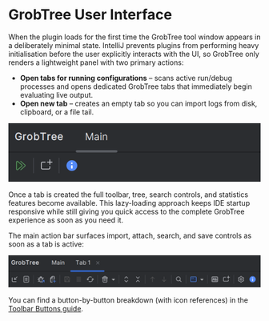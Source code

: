 # GrobTree User Interface

When the plugin loads for the first time the GrobTree tool window appears in a deliberately minimal state. IntelliJ prevents plugins from performing heavy initialisation before the user explicitly interacts with the UI, so GrobTree only renders a lightweight panel with two primary actions:

- **Open tabs for running configurations** – scans active run/debug processes and opens dedicated GrobTree tabs that immediately begin evaluating live output.
- **Open new tab** – creates an empty tab so you can import logs from disk, clipboard, or a file tail.

![Minimal GrobTree Tool Window](../images/GrobTreeMinimum.png)

Once a tab is created the full toolbar, tree, search controls, and statistics features become available. This lazy-loading approach keeps IDE startup responsive while still giving you quick access to the complete GrobTree experience as soon as you need it.

The main action bar surfaces import, attach, search, and save controls as soon as a tab is active:

![GrobTree Tab with Active Toolbar](../images/MainActionBar.png)

You can find a button-by-button breakdown (with icon references) in the [Toolbar Buttons guide](./toolbar-buttons.md).
